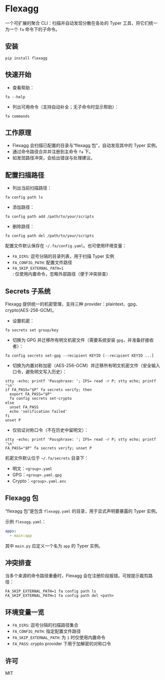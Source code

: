 # Flexagg

一个可扩展的聚合 CLI：扫描并自动发现分散在各处的 Typer 工具，将它们统一为一个 `fa` 命令下的子命令。

## 安装

```shell
pip install flexagg
```

## 快速开始
- 查看帮助：

```shell
fa --help
```

- 列出可用命令（支持自动补全；无子命令时显示帮助）：

```shell
fa commands
```

## 工作原理
- Flexagg 会扫描已配置的目录与“flexagg 包”，自动发现其中的 Typer 实例。
- 通过命令路径合并并注册到主命令 `fa` 下。
- 如发现路径冲突，会给出错误与处理建议。

## 配置扫描路径
- 列出当前扫描路径：

```shell
fa config path ls
```

- 添加路径：

```shell
fa config path add /path/to/your/scripts
```

- 删除路径：

```shell
fa config path del /path/to/your/scripts
```

配置文件默认保存在 `~/.fa/config.yaml`。也可使用环境变量：
- `FA_DIRS`: 逗号分隔的目录列表，用于扫描 Typer 实例
- `FA_CONFIG_PATH`: 配置文件路径
- `FA_SKIP_EXTERNAL_PATH=1`: 仅使用内置命令，忽略外部路径（便于冲突排查）

## Secrets 子系统
Flexagg 提供统一的机密管理，支持三种 provider：plaintext、gpg、crypto(AES-256-GCM)。

- 设置机密：

```shell
fa secrets set group/key
```

- 切换为 GPG 并迁移所有明文机密文件（需要系统安装 `gpg`，并准备好接收者）：

```shell
fa config secrets set-gpg --recipient KEYID [--recipient KEYID ...]
```

- 切换为内置对称加密（AES-256-GCM）并迁移所有明文机密文件（安全输入口令，避免明文写入历史）：

```shell
stty -echo; printf 'Passphrase: '; IFS= read -r P; stty echo; printf '\n'
if FA_PASS="$P" fa secrets verify; then
  export FA_PASS="$P"
  fa config secrets set-crypto
else
  unset FA_PASS
  echo 'verification failed'
fi
unset P
```

- 仅验证对称口令（不在历史中留明文）：

```shell
stty -echo; printf 'Passphrase: '; IFS= read -r P; stty echo; printf '\n'
FA_PASS="$P" fa secrets verify; unset P
```

机密文件默认位于 `~/.fa/secrets` 目录下：
- 明文：`<group>.yaml`
- GPG：`<group>.yaml.gpg`
- Crypto：`<group>.yaml.enc`

## Flexagg 包
“flexagg 包”是包含 `flexagg.yaml` 的目录，用于显式声明要暴露的 Typer 实例。

示例 `flexagg.yaml`：
```yaml
apps:
  - main:app
```

其中 `main.py` 应定义一个名为 `app` 的 Typer 实例。

## 冲突排查
当多个来源的命令路径重叠时，Flexagg 会在注册阶段报错。可按提示裁剪路径：

```shell
FA_SKIP_EXTERNAL_PATH=1 fa config path ls
FA_SKIP_EXTERNAL_PATH=1 fa config path del <path>
```

## 环境变量一览
- `FA_DIRS`: 逗号分隔的扫描路径集合
- `FA_CONFIG_PATH`: 指定配置文件路径
- `FA_SKIP_EXTERNAL_PATH`: 为 `1` 时仅使用内置命令
- `FA_PASS`: crypto provider 下用于加解密的对称口令

## 许可
MIT
